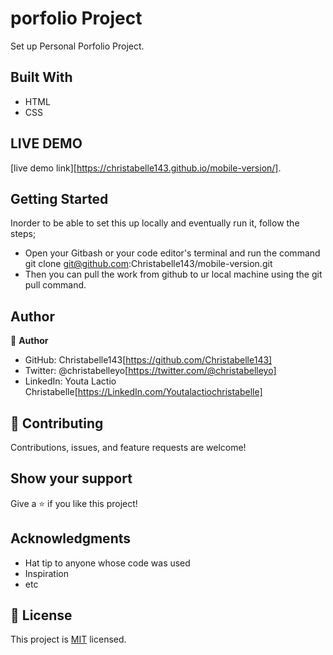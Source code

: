 # porfolio Project

Set up Personal Porfolio Project.


## Built With

- HTML
- CSS

## LIVE DEMO
[live demo link][https://christabelle143.github.io/mobile-version/].

## Getting Started

 Inorder to be able to set this up locally and eventually run it, follow the steps;
- Open your Gitbash or your code editor's terminal and run the command git clone git@github.com:Christabelle143/mobile-version.git
- Then you can pull the work from github to ur local machine using the git pull command.

## Author

👤 **Author**

- GitHub: Christabelle143[https://github.com/Christabelle143]
- Twitter: @christabelleyo[https://twitter.com/@christabelleyo]
- LinkedIn: Youta Lactio Christabelle[https://LinkedIn.com/Youtalactiochristabelle]


## 🤝 Contributing

Contributions, issues, and feature requests are welcome!

## Show your support

Give a ⭐️ if you like this project!

## Acknowledgments

- Hat tip to anyone whose code was used
- Inspiration
- etc

## 📝 License

This project is [MIT](./MIT.md) licensed.

